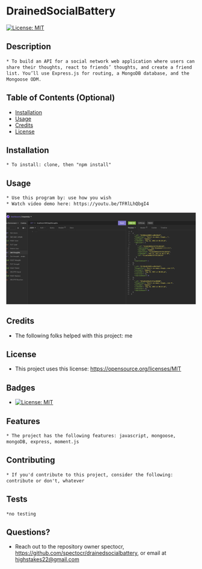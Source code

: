 
  # DrainedSocialBattery
  [![License: MIT](https://img.shields.io/badge/License-MIT-yellow.svg)](https://opensource.org/licenses/MIT)

  ## Description 
    * To build an API for a social network web application where users can share their thoughts, react to friends’ thoughts, and create a friend list. You’ll use Express.js for routing, a MongoDB database, and the Mongoose ODM.
  ## Table of Contents (Optional)
  
  * [Installation](#installation)
  * [Usage](#usage)
  * [Credits](#credits)
  * [License](#license)

  ## Installation
    * To install: clone, then "npm install"
  
  ## Usage 
    * Use this program by: use how you wish
    * Watch video demo here: https://youtu.be/TFRlLhQbgI4
  
  ![alt text](./ss.png)
  
  
  ## Credits
   * The following folks helped with this project: me
  
  ## License
   * This project uses this license: https://opensource.org/licenses/MIT
  
  ## Badges
  
  * [![License: MIT](https://img.shields.io/badge/License-MIT-yellow.svg)](https://opensource.org/licenses/MIT)
  
  ## Features
    * The project has the following features: javascript, mongoose, mongoDB, express, moment.js
  
  ## Contributing
    * If you'd contribute to this project, consider the following: contribute or don't, whatever 
  ## Tests
    *no testing

  ## Questions?
  * Reach out to the repository owner spectocr, https://github.com/spectocr/drainedsocialbattery, or email at highstakes22@gmail.com

